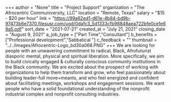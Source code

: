 +++
author = "None"
title = "Project Support"
organization = "The Afrocentric Communiversity, LLC"
location = "Remote, Texas"
salary = "$15 - $20 per hour"
link = "https://99a62ed1-d61e-4b84-bd9b-97473b6e7370.filesusr.com/ugd/0dafc3_5d1333cfb98848aea722bfe0ce1e69a5.pdf"
sort_date = "2021-07-21"
created_at = "July 21, 2021"
closing_date = "August 9, 2021"
a_job_type = ["Part Time","Consultant"]
b_benefits = ["Professional development","Sabbatical "]
c_feedback = ""
thumbnail = "../../images/Afrocentric-Logo_bd30a068.PNG"
+++
We are looking for people with an unwavering commitment to radical, Black, Afrofuturist diasporic mental, physical and spiritual liberation. More specifically, we aim to build civically engaged & culturally conscious community institutions in the Black community. We are excited about the prospect of working with organizations to help them transform and grow, who feel passionately about building leader-full move+meants, and who feel energized and confident about facilitating meetings, workshops and engagement sessions. We want people who have a solid foundational understanding of the nonprofit industrial complex and nonprofit consulting industries. 